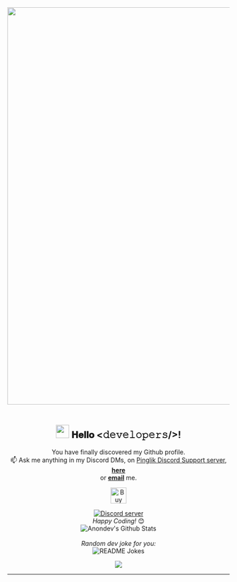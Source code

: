 
<div align="center">
<a href="https://anondev.ml" target="_blank"><img src="https://i.imgur.com/e2CyvxY.png" width="900px"></a>
<br><br>
  
  
<h2><img src="https://i.imgur.com/WGZ79wF.gif" width="30px" height="30px"> 𝐇𝐞𝐥𝐥𝐨 <𝚍𝚎𝚟𝚎𝚕𝚘𝚙𝚎𝚛𝚜/>!</h2>
</div>


<div align="center">

You have finally discovered my Github profile. <br>
📫 Ask me anything in my Discord DMs, on [Pinglik Discord Support server](https://pinglik.eu/support), <a href="https://github.com/anondev-sudo/anondev-sudo/discussions"><b>here</b></a><br>
or <a href="mailto:contact@anondev.ml"><b>email</b></a> me.

<a href='https://ko-fi.com/J3J72WPRC' target='_blank'><img height='36' style='border:0px;height:36px;' src='https://cdn.ko-fi.com/cdn/kofi2.png?v=2' border='0' alt='Buy Me a Coffee at ko-fi.com' /></a>

 <a href="https://discord.gg/K7t43hck3s" target="_blank">
    <img src="https://img.shields.io/badge/Discord-Pinglik%20Support%20server-7289da?style=for-the-badge&logo=discord" alt="Discord server">
  </a>

<br>
<i>Happy Coding!</i> 😊

</div>

<div align="center">

<img align="center" src="https://github-readme-stats.vercel.app/api?username=anondev-sudo&include_all_commits=true&count_private=false&show_icons=true&line_height=20&title_color=74a0ad&icon_color=74a0ad&text_color=D3D3D3&bg_color=043654" alt="Anondev's Github Stats">

</br>
</br>
<i>Random dev joke for you:</i><br>
<img align="center" src="https://readme-jokes.vercel.app/api?theme=prussian" alt="README Jokes">

![](https://komarev.com/ghpvc/?username=anondev-sudo&color=blue)

---


</div>


<!--
**anondev-sudo/anondev-sudo** is a ✨ _special_ ✨ repository because its `README.md` (this file) appears on your GitHub profile.

Here are some ideas to get you started:

- 🔭 I’m currently working on ...
- 🌱 I’m currently learning ...
- 👯 I’m looking to collaborate on ...
- 🤔 I’m looking for help with ...
- 💬 Ask me about ...
- 📫 How to reach me: ...
- 😄 Pronouns: ...
- ⚡ Fun fact: ...
-->

